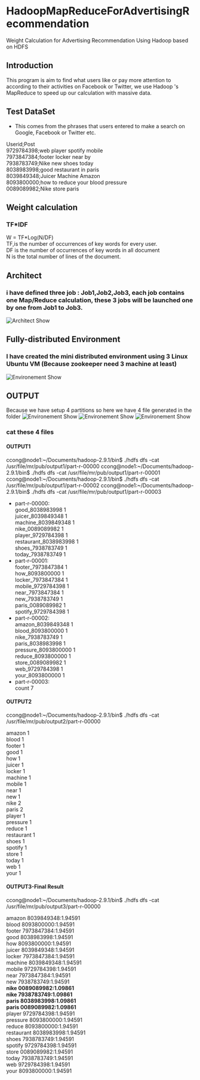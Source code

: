 # HadoopMapReduceForAdvertisingRecommendation

Weight Calculation for Advertising Recommendation Using Hadoop based on HDFS

## Introduction

This program is aim to find what users like or pay more attention to according to their activities on Facebook or Twitter,
we use Hadoop 's MapReduce to speed up our calculation with massive data.


## Test DataSet

 - This comes from the phrases that users entered to make a search on Google, Facebook or Twitter etc.

Userid;Post  
9729784398;web player spotify mobile  
7973847384;footer locker near by  
7938783749;Nike new shoes today  
8038983998;good restaurant in paris  
8039849348;Juicer Machine Amazon  
8093800000;how to reduce your blood pressure  
0089089982;Nike store paris  

## Weight calculation
### TF*IDF
  W = TF*Log(N/DF)  
  TF,is the number of occurrences of key words for every user.  
  DF is the number of occurrences of key words in all document  
  N is the total number of lines of the document.   
  

## Architect 

### i have defined three job : Job1,Job2,Job3, each job contains one Map/Reduce calculation, these 3 jobs will be launched one by one from Job1 to Job3.
![Architect Show](https://github.com/cong666/githubimage/blob/master/screenshot_mr_shema.PNG)


##  Fully-distributed Environment

### I have created the mini distributed environment using 3 Linux Ubuntu VM (Because zookeeper need 3 machine at least)

![Environement Show](https://github.com/cong666/githubimage/blob/master/screenshot_mr_config.PNG)


## OUTPUT 
Because we have setup 4 partitions so here we have 4 file generated in the folder
![Environement Show](https://github.com/cong666/githubimage/blob/master/screenshot_mr_output1.PNG)
![Environement Show](https://github.com/cong666/githubimage/blob/master/screenshot_mr_output2.PNG)
![Environement Show](https://github.com/cong666/githubimage/blob/master/screenshot_mr_output3.PNG)

### cat these 4 files

#### OUTPUT1
ccong@node1:~/Documents/hadoop-2.9.1/bin$ ./hdfs dfs -cat /usr/file/mr/pub/output1/part-r-00000
ccong@node1:~/Documents/hadoop-2.9.1/bin$ ./hdfs dfs -cat /usr/file/mr/pub/output1/part-r-00001
ccong@node1:~/Documents/hadoop-2.9.1/bin$ ./hdfs dfs -cat /usr/file/mr/pub/output1/part-r-00002
ccong@node1:~/Documents/hadoop-2.9.1/bin$ ./hdfs dfs -cat /usr/file/mr/pub/output1/part-r-00003

- part-r-00000:    
good_8038983998	1  
juicer_8039849348	1  
machine_8039849348	1  
nike_0089089982	1  
player_9729784398	1  
restaurant_8038983998	1  
shoes_7938783749	1  
today_7938783749	1  
- part-r-00001:  
footer_7973847384	1  
how_8093800000	1  
locker_7973847384	1  
mobile_9729784398	1  
near_7973847384	1  
new_7938783749	1  
paris_0089089982	1  
spotify_9729784398	1  
- part-r-00002:  
amazon_8039849348	1  
blood_8093800000	1  
nike_7938783749	1  
paris_8038983998	1  
pressure_8093800000	1  
reduce_8093800000	1  
store_0089089982	1  
web_9729784398	1  
your_8093800000	1  
- part-r-00003:  
count	7  

#### OUTPUT2
ccong@node1:~/Documents/hadoop-2.9.1/bin$ ./hdfs dfs -cat /usr/file/mr/pub/output2/part-r-00000  

amazon	1   
blood	1  
footer	1  
good	1  
how	1  
juicer	1  
locker	1  
machine	1  
mobile	1  
near	1  
new	1  
nike	2  
paris	2  
player	1  
pressure	1  
reduce	1  
restaurant	1  
shoes	1  
spotify	1  
store	1  
today	1  
web	1  
your	1  
#### OUTPUT3-Final Result  
ccong@node1:~/Documents/hadoop-2.9.1/bin$ ./hdfs dfs -cat /usr/file/mr/pub/output3/part-r-00000  

amazon	8039849348:1.94591  
blood	8093800000:1.94591  
footer	7973847384:1.94591  
good	8038983998:1.94591  
how	8093800000:1.94591  
juicer	8039849348:1.94591  
locker	7973847384:1.94591  
machine	8039849348:1.94591  
mobile	9729784398:1.94591  
near	7973847384:1.94591  
new	7938783749:1.94591  
**nike	0089089982:1.09861**   
**nike	7938783749:1.09861**  
**paris	8038983998:1.09861**  
**paris	0089089982:1.09861**  
player	9729784398:1.94591  
pressure	8093800000:1.94591  
reduce	8093800000:1.94591  
restaurant	8038983998:1.94591  
shoes	7938783749:1.94591  
spotify	9729784398:1.94591  
store	0089089982:1.94591  
today	7938783749:1.94591  
web	9729784398:1.94591  
your	8093800000:1.94591  
